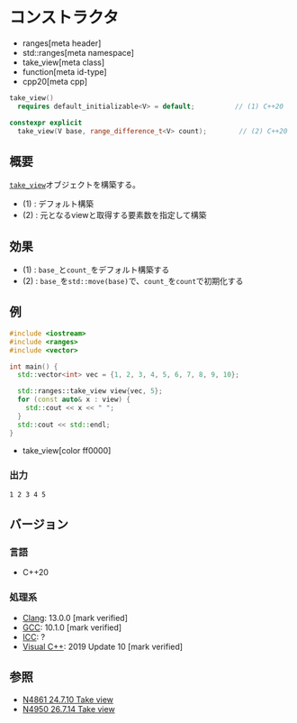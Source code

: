 # コンストラクタ
* ranges[meta header]
* std::ranges[meta namespace]
* take_view[meta class]
* function[meta id-type]
* cpp20[meta cpp]

```cpp
take_view()
  requires default_initializable<V> = default;          // (1) C++20

constexpr explicit
  take_view(V base, range_difference_t<V> count);        // (2) C++20
```

## 概要

[`take_view`](../take_view.md)オブジェクトを構築する。

- (1) : デフォルト構築
- (2) : 元となるviewと取得する要素数を指定して構築

## 効果

- (1) : `base_`と`count_`をデフォルト構築する
- (2) : `base_`を`std::move(base)`で、`count_`を`count`で初期化する

## 例
```cpp example
#include <iostream>
#include <ranges>
#include <vector>

int main() {
  std::vector<int> vec = {1, 2, 3, 4, 5, 6, 7, 8, 9, 10};

  std::ranges::take_view view{vec, 5};
  for (const auto& x : view) {
    std::cout << x << " ";
  }
  std::cout << std::endl;
}
```
* take_view[color ff0000]

### 出力
```
1 2 3 4 5 
```

## バージョン
### 言語
- C++20

### 処理系
- [Clang](/implementation.md#clang): 13.0.0 [mark verified]
- [GCC](/implementation.md#gcc): 10.1.0 [mark verified]
- [ICC](/implementation.md#icc): ?
- [Visual C++](/implementation.md#visual_cpp): 2019 Update 10 [mark verified]

## 参照
- [N4861 24.7.10 Take view](https://timsong-cpp.github.io/cppwp/n4861/range.take)
- [N4950 26.7.14 Take view](https://timsong-cpp.github.io/cppwp/n4950/range.take)
